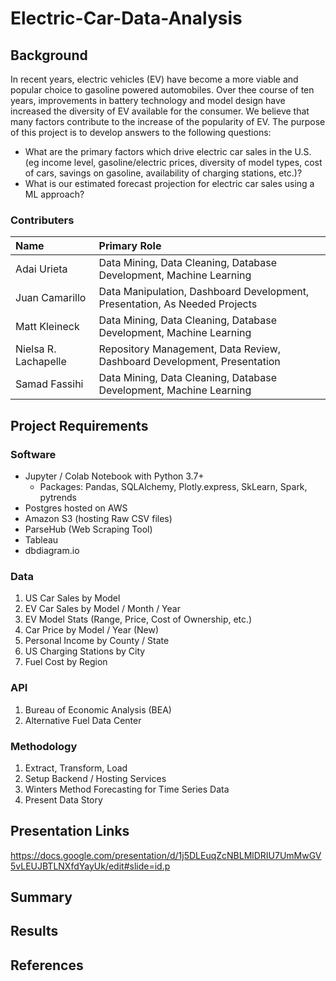 # Electric-Car-Data-Analysis

## Background
In recent years, electric vehicles (EV) have become a more viable and popular choice to gasoline powered automobiles. Over thee course of ten years, improvements in battery technology and model design have increased the diversity of EV available for the consumer. We believe that many factors contribute to the increase of the popularity of EV. The purpose of this project is to develop answers to the following questions:

- What are the primary factors which drive electric car sales in the U.S. (eg income level, gasoline/electric prices, diversity of model types, cost of cars, savings on gasoline, availability of charging stations, etc.)?
- What is our estimated forecast projection for electric car sales using a ML approach?

### Contributers

| Name | Primary Role |
|:---|:---|
| Adai Urieta |Data Mining, Data Cleaning, Database Development, Machine Learning|
| Juan Camarillo |Data Manipulation, Dashboard Development, Presentation, As Needed Projects|
| Matt Kleineck |Data Mining, Data Cleaning, Database Development, Machine Learning| 
| Nielsa R. Lachapelle |Repository Management, Data Review, Dashboard Development, Presentation|
| Samad Fassihi |Data Mining, Data Cleaning, Database Development, Machine Learning|


## Project Requirements

### Software
- Jupyter / Colab Notebook with Python 3.7+
  - Packages: Pandas, SQLAlchemy, Plotly.express, SkLearn, Spark, pytrends
- Postgres hosted on AWS
- Amazon S3 (hosting Raw CSV files)
- ParseHub (Web Scraping Tool)
- Tableau
- dbdiagram.io

### Data
1. US Car Sales by Model
2. EV Car Sales by Model / Month / Year
3. EV Model Stats (Range, Price, Cost of Ownership, etc.)
4. Car Price by Model / Year (New)
5. Personal Income by County / State
6. US Charging Stations by City
7. Fuel Cost by Region

### API
1. Bureau of Economic Analysis (BEA)
2. Alternative Fuel Data Center

### Methodology
1. Extract, Transform, Load
2. Setup Backend / Hosting Services
3. Winters Method Forecasting for Time Series Data
4. Present Data Story

## Presentation Links
https://docs.google.com/presentation/d/1j5DLEuqZcNBLMlDRIU7UmMwGV5vLEUJBTLNXfdYayUk/edit#slide=id.p

## Summary


## Results


## References




